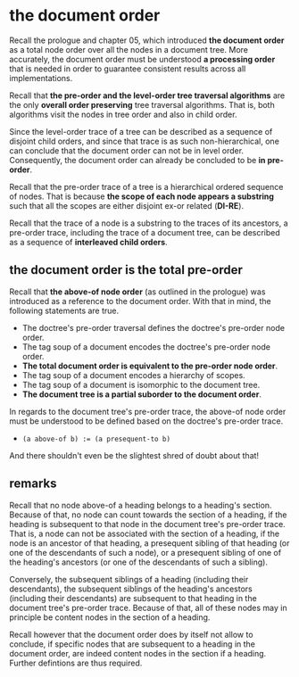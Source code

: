 
<!-- ======================================================================= -->
# the document order

Recall the prologue and chapter 05, which introduced **the document order** as
a total node order over all the nodes in a document tree. More accurately, the
document order must be understood **a processing order** that is needed in
order to guarantee consistent results across all implementations.

Recall that **the pre-order and the level-order tree traversal algorithms**
are the only **overall order preserving** tree traversal algorithms. That is,
both algorithms visit the nodes in tree order and also in child order.

Since the level-order trace of a tree can be described as a sequence of disjoint
child orders, and since that trace is as such non-hierarchical, one can conclude
that the document order can not be in level order. Consequently, the document
order can already be concluded to be **in pre-order**.

Recall that the pre-order trace of a tree is a hierarchical ordered sequence
of nodes. That is because **the scope of each node appears a substring** such
that all the scopes are either disjoint ex-or related (**DI-RE**).

Recall that the trace of a node is a substring to the traces of its ancestors,
a pre-order trace, including the trace of a document tree, can be described
as a sequence of **interleaved child orders**.

<!-- ======================================================================= -->
## the document order is the total pre-order

Recall that **the above-of node order** (as outlined in the prologue) was
introduced as a reference to the document order. With that in mind, the
following statements are true.

* The doctree's pre-order traversal defines the doctree's pre-order node order.
* The tag soup of a document encodes the doctree's pre-order node order.
* **The total document order is equivalent to the pre-order node order**.
* The tag soup of a document encodes a hierarchy of scopes.
* The tag soup of a document is isomorphic to the document tree.
* **The document tree is a partial suborder to the document order**.

In regards to the document tree's pre-order trace, the above-of node order
must be understood to be defined based on the doctree's pre-order trace.

* `(a above-of b) := (a presequent-to b)`

And there shouldn't even be the slightest shred of doubt about that!

<!-- ======================================================================= -->
## remarks

Recall that no node above-of a heading belongs to a heading's section. Because
of that, no node can count towards the section of a heading, if the heading is
subsequent to that node in the document tree's pre-order trace. That is, a node
can not be associated with the section of a heading, if the node is an ancestor
of that heading, a presequent sibling of that heading (or one of the descendants
of such a node), or a presequent sibling of one of the heading's ancestors (or
one of the descendants of such a sibling).

Conversely, the subsequent siblings of a heading (including their descendants),
the subsequent siblings of the heading's ancestors (including their descendants)
are subsequent to that heading in the document tree's pre-order trace. Because
of that, all of these nodes may in principle be content nodes in the section of
a heading.

Recall however that the document order does by itself not allow to conclude,
if specific nodes that are subsequent to a heading in the document order, are
indeed content nodes in the section if a heading. Further defintions are thus
required.
